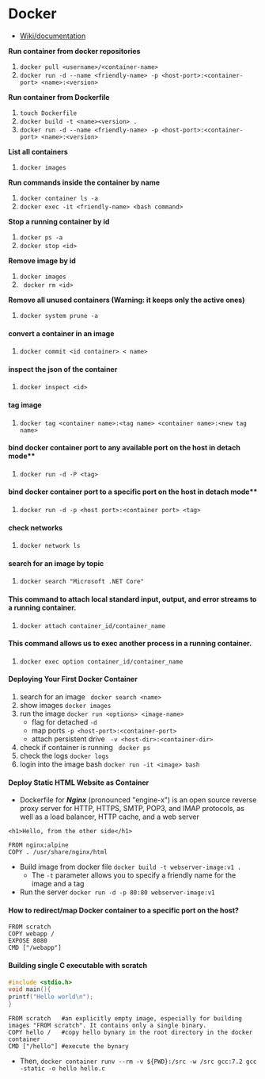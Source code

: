 # Docker

- [Wiki/documentation](https://github.com/SuperMarioOfficial/Docker_tutorials/wiki/Documentation)


**Run container from docker repositories**
1. `docker pull <username>/<container-name>`
2. `docker run -d --name <friendly-name> -p <host-port>:<container-port> <name>:<version>` 

**Run container from Dockerfile**
1. `touch Dockerfile`
2. `docker build -t <name><version> .`
3. `docker run -d --name <friendly-name> -p <host-port>:<container-port> <name>:<version>` 

**List all containers**
1.  `docker images`

**Run commands inside the container by name**
1. `docker container ls -a`
2. `docker exec -it <friendly-name> <bash command>`

**Stop a running container by id**
1. `docker ps -a`
2. `docker stop <id>`

**Remove image by id**
1. `docker images`
2. ` docker rm <id>`

**Remove all unused containers (Warning: it keeps only the active ones)**
1. `docker system prune -a`


#### convert a container in an image
1. `docker commit <id container> < name>`

#### inspect the json of the container
1. `docker inspect <id>`

#### tag image
1. `docker tag <container name>:<tag name> <container name>:<new tag name>`

#### bind docker container port to any available port on the host in detach mode**
1. `docker run -d -P <tag>`

#### bind docker container port to a specific port on the host in detach mode**
1. `docker run -d -p <host port>:<container port> <tag>`

#### check networks
1. `docker network ls`

#### search for an image by topic
1. `docker search "Microsoft .NET Core"`

#### This command to attach local standard input, output, and error streams to a running container.
1. `docker attach container_id/container_name`

#### This command allows us to exec another process in a running container.
1. `docker exec option container_id/container_name`

#### Deploying Your First Docker Container
1. search for an image ``` docker search <name>```
2. show images ```docker images```
3. run the image ```docker run <options> <image-name>```
    - flag for detached ```-d```  
    - map ports ```-p <host-port>:<container-port> ```
    - attach persistent drive ``` -v <host-dir>:<container-dir>```
5. check if container is running ``` docker ps```
6. check the logs ```docker logs```
7. login into the image bash ```docker run -it <image> bash```

#### Deploy Static HTML Website as Container
- Dockerfile for ***Nginx*** (pronounced "engine-x") is an open source reverse proxy server for HTTP, HTTPS, SMTP, POP3, and IMAP protocols, as well as a load balancer, HTTP cache, and a web server
```
<h1>Hello, from the other side</h1>
```
```
FROM nginx:alpine
COPY . /usr/share/nginx/html
```
- Build image from docker file ```docker build -t webserver-image:v1 .```
  - The ```-t``` parameter allows you to specify a friendly name for the image and a tag
- Run the server ```docker run -d -p 80:80 webserver-image:v1```

#### How to redirect/map Docker container to a specific port on the host? 
```
FROM scratch
COPY webapp /
EXPOSE 8080
CMD ["/webapp"]
```

#### Building single C executable with scratch 
```c
#include <stdio.h>
void main(){
printf("Hello world\n");
}
```
```
FROM scratch   #an explicitly empty image, especially for building images "FROM scratch". It contains only a single binary.
COPY hello /   #copy hello bynary in the root directory in the docker container
CMD ["/hello"] #execute the bynary 
```
- Then, ```docker container runv --rm -v ${PWD}:/src -w /src gcc:7.2 gcc -static -o hello hello.c```


